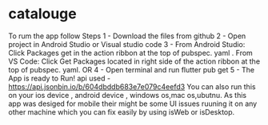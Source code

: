 # catalouge
To rum the app follow Steps 1 - Download the files from github 2 - Open project in Android Studio or Visual studio code 3 - From Android Studio: Click Packages get in the action ribbon at the top of pubspec. yaml . From VS Code: Click Get Packages located in right side of the action ribbon at the top of pubspec. yaml. OR 4 - Open terminal and run flutter pub get 5 - The App is ready to Run!
api used - https://api.jsonbin.io/b/604dbddb683e7e079c4eefd3
You can also run this on your ios device , android device , windows os,mac os,ubutnu.
As this app was desiged for mobile their might be some UI issues ruuning it on any other machine which you can fix easily by using isWeb or isDesktop.
